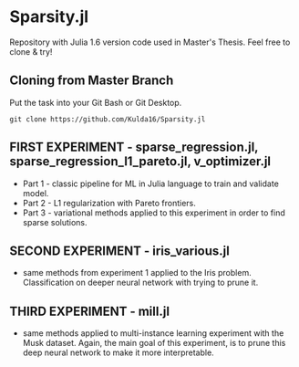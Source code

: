 # Sparsity.jl
Repository with Julia 1.6 version code used in Master's Thesis.
Feel free to clone & try!

## Cloning from Master Branch

Put the task into your Git Bash or Git Desktop.
```
git clone https://github.com/Kulda16/Sparsity.jl
```

## FIRST EXPERIMENT - sparse_regression.jl, sparse_regression_l1_pareto.jl, v_optimizer.jl

* Part 1 - classic pipeline for ML in Julia language to train and validate model.
* Part 2 - L1 regularization with Pareto frontiers.
* Part 3 - variational methods applied to this experiment in order to find sparse solutions.

## SECOND EXPERIMENT - iris_various.jl

* same methods from experiment 1 applied to the Iris problem. Classification on deeper neural network with trying to prune it.

## THIRD EXPERIMENT - mill.jl

* same methods applied to multi-instance learning experiment with the Musk dataset. Again, the main goal of this experiment, is to prune this deep neural network to make it more interpretable.
